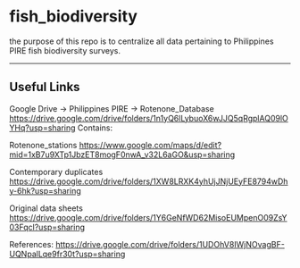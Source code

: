 # fish_biodiversity

the purpose of this repo is to centralize all data pertaining to Philippines PIRE fish biodiversity surveys.

---

## Useful Links
Google Drive → Philippines PIRE → Rotenone_Database
https://drive.google.com/drive/folders/1n1yQ6lLybuoX6wJJQ5qRgplAQ09lOYHq?usp=sharing
Contains:

Rotenone_stations
https://www.google.com/maps/d/edit?mid=1xB7u9XTp1JbzET8mogF0nwA_v32L6aGO&usp=sharing

Contemporary duplicates
https://drive.google.com/drive/folders/1XW8LRXK4yhUjJNjUEyFE8794wDhy-6hk?usp=sharing

Original data sheets
https://drive.google.com/drive/folders/1Y6GeNfWD62MisoEUMpenO09ZsY03Fqcl?usp=sharing

References:
https://drive.google.com/drive/folders/1UDOhV8IWjNOvagBF-UQNpalLqe9fr30t?usp=sharing

